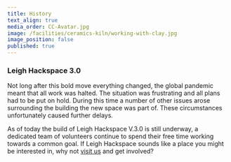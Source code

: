 ```yaml
---
title: History
text_align: true
media_order: CC-Avatar.jpg
image: /facilities/ceramics-kiln/working-with-clay.jpg
image_position: false
published: true
---
```


### Leigh Hackspace 3.0
Not long after this bold move everything changed, the global pandemic meant that all work was halted.  The situation was frustrating and all plans had to be put on hold.  During this time a number of other issues arose surrounding the building the new space was part of.  These circumstances unfortunately caused further delays.

As of today the build of Leigh Hackspace V.3.0 is still underway, a dedicated team of volunteers continue to spend their free time working towards a common goal.  If Leigh Hackspace sounds like a place you might be interested in, why not [visit us](/contact) and get involved?  